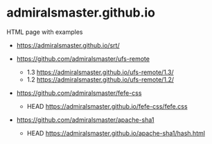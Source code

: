admiralsmaster.github.io
========================

HTML page with examples

* https://admiralsmaster.github.io/srt/

* https://github.com/admiralsmaster/ufs-remote
	* 1.3 https://admiralsmaster.github.io/ufs-remote/1.3/
	* 1.2 https://admiralsmaster.github.io/ufs-remote/1.2/
	
* https://github.com/admiralsmaster/fefe-css
	* HEAD https://admiralsmaster.github.io/fefe-css/fefe.css
	
* https://github.com/admiralsmaster/apache-sha1
	* HEAD https://admiralsmaster.github.io/apache-sha1/hash.html
